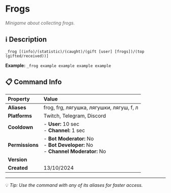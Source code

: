 # Frogs

<span style="color: #666; font-style: italic;">Minigame about collecting frogs.</span>

## ℹ️ Description

`_frog [(info)/(statistic)/(caught)/(gift [user] [frogs])/(top (gifted/received))]`

**Example:** `_frog example example example example`

## 📋 Command Info

| **Property** | **Value** |
|:----------------|:----------------|
| **Aliases** | frog, frg, лягушка, лягушки, лягуш, f, л |
| **Platforms** | Twitch, Telegram, Discord |
| **Cooldown** | - **User:** 10 sec<br> - **Channel:** 1 sec |
| **Permissions** | - **Bot Moderator:** No<br> - **Bot Developer:** No<br> - **Channel Moderator:** No |
| **Version** |  |
| **Created** | 13/10/2024 |

---

💡 *Tip: Use the command with any of its aliases for faster access.*
